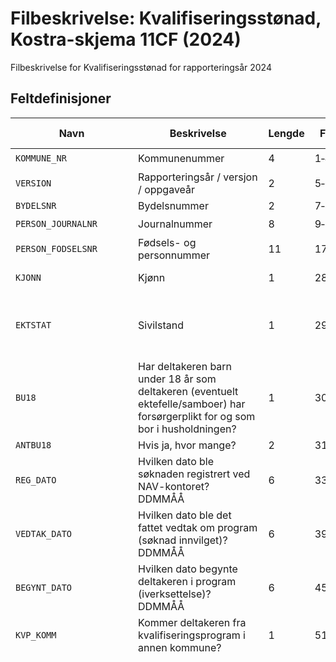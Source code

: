 # Filbeskrivelse: Kvalifiseringsstønad, Kostra-skjema 11CF (2024)

Filbeskrivelse for Kvalifiseringsstønad for rapporteringsår 2024

## Feltdefinisjoner

| Navn | Beskrivelse | Lengde | Fra‑Til | Datatype | Obligatorisk | Dato-maske | Kodeliste |
|------|-------------|--------|---------|----------|--------------|------------|-----------|
| `KOMMUNE_NR` | Kommunenummer | 4 | 1‑4 | STRING_TYPE | ☑️ |  |  |
| `VERSION` | Rapporteringsår / versjon / oppgaveår | 2 | 5‑6 | STRING_TYPE | ☑️ |  |  |
| `BYDELSNR` | Bydelsnummer | 2 | 7‑8 | STRING_TYPE |  |  |  |
| `PERSON_JOURNALNR` | Journalnummer | 8 | 9‑16 | STRING_TYPE | ☑️ |  |  |
| `PERSON_FODSELSNR` | Fødsels- og personnummer | 11 | 17‑27 | STRING_TYPE | ☑️ |  |  |
| `KJONN` | Kjønn | 1 | 28‑28 | STRING_TYPE | ☑️ |  | `1`: Mann<br/>`2`: Kvinne |
| `EKTSTAT` | Sivilstand | 1 | 29‑29 | STRING_TYPE | ☑️ |  | `1`: Ugift<br/>`2`: Gift<br/>`3`: Samboer<br/>`4`: Skilt/separert<br/>`5`: Enke/enkemann |
| `BU18` | Har deltakeren barn under 18 år som deltakeren (eventuelt ektefelle/samboer) har forsørgerplikt for og som bor i husholdningen? | 1 | 30‑30 | STRING_TYPE | ☑️ |  | `1`: Ja<br/>`2`: Nei |
| `ANTBU18` | Hvis ja, hvor mange? | 2 | 31‑32 | INTEGER_TYPE |  |  |  |
| `REG_DATO` | Hvilken dato ble søknaden registrert ved NAV-kontoret? DDMMÅÅ | 6 | 33‑38 | DATE_TYPE | ☑️ | ddMMyy |  |
| `VEDTAK_DATO` | Hvilken dato ble det fattet vedtak om program (søknad innvilget)? DDMMÅÅ | 6 | 39‑44 | DATE_TYPE | ☑️ | ddMMyy |  |
| `BEGYNT_DATO` | Hvilken dato begynte deltakeren i program (iverksettelse)? DDMMÅÅ | 6 | 45‑50 | DATE_TYPE | ☑️ | ddMMyy |  |
| `KVP_KOMM` | Kommer deltakeren fra kvalifiseringsprogram i annen kommune? | 1 | 51‑51 | STRING_TYPE |  |  | `1`: Ja<br/>`2`: Nei |
| `KOMMNR_KVP_KOMM` | Hvis ja, velg kommunenummer fra liste | 4 | 52‑55 | STRING_TYPE |  |  | `0301`: Oslo<br/>`1101`: Eigersund<br/>`1103`: Stavanger<br/>`1106`: Haugesund<br/>`1108`: Sandnes<br/>`1111`: Sokndal<br/>`1112`: Lund<br/>`1114`: Bjerkreim<br/>`1119`: Hå<br/>`1120`: Klepp<br/>`1121`: Time<br/>`1122`: Gjesdal<br/>`1124`: Sola<br/>`1127`: Randaberg<br/>`1130`: Strand<br/>`1133`: Hjelmeland<br/>`1134`: Suldal<br/>`1135`: Sauda<br/>`1144`: Kvitsøy<br/>`1145`: Bokn<br/>`1146`: Tysvær<br/>`1149`: Karmøy<br/>`1151`: Utsira<br/>`1160`: Vindafjord<br/>`1505`: Kristiansund<br/>`1506`: Molde<br/>`1508`: Ålesund<br/>`1511`: Vanylven<br/>`1514`: Sande<br/>`1515`: Herøy (Møre og Romsdal)<br/>`1516`: Ulstein<br/>`1517`: Hareid<br/>`1520`: Ørsta<br/>`1525`: Stranda<br/>`1528`: Sykkylven<br/>`1531`: Sula<br/>`1532`: Giske<br/>`1535`: Vestnes<br/>`1539`: Rauma<br/>`1547`: Aukra<br/>`1554`: Averøy<br/>`1557`: Gjemnes<br/>`1560`: Tingvoll<br/>`1563`: Sunndal<br/>`1566`: Surnadal<br/>`1573`: Smøla<br/>`1576`: Aure<br/>`1577`: Volda<br/>`1578`: Fjord<br/>`1579`: Hustadvika<br/>`1580`: Haram<br/>`1804`: Bodø<br/>`1806`: Narvik<br/>`1811`: Bindal<br/>`1812`: Sømna<br/>`1813`: Brønnøy<br/>`1815`: Vega<br/>`1816`: Vevelstad<br/>`1818`: Herøy (Nordland)<br/>`1820`: Alstahaug<br/>`1822`: Leirfjord<br/>`1824`: Vefsn<br/>`1825`: Grane<br/>`1826`: Aarborte - Hattfjelldal<br/>`1827`: Dønna<br/>`1828`: Nesna<br/>`1832`: Hemnes<br/>`1833`: Rana - Raane<br/>`1834`: Lurøy<br/>`1835`: Træna<br/>`1836`: Rødøy<br/>`1837`: Meløy<br/>`1838`: Gildeskål<br/>`1839`: Beiarn<br/>`1840`: Saltdal<br/>`1841`: Fauske - Fuossko<br/>`1845`: Sørfold - Fuolldá<br/>`1848`: Steigen<br/>`1851`: Lødingen<br/>`1853`: Evenes - Evenášši<br/>`1856`: Røst<br/>`1857`: Værøy<br/>`1859`: Flakstad<br/>`1860`: Vestvågøy<br/>`1865`: Vågan<br/>`1866`: Hadsel<br/>`1867`: Bø<br/>`1868`: Øksnes<br/>`1870`: Sortland - Suortá<br/>`1871`: Andøy<br/>`1874`: Moskenes<br/>`1875`: Hábmer - Hamarøy<br/>`3101`: Halden<br/>`3103`: Moss<br/>`3105`: Sarpsborg<br/>`3107`: Fredrikstad<br/>`3110`: Hvaler<br/>`3112`: Råde<br/>`3114`: Våler (Østfold)<br/>`3116`: Skiptvet<br/>`3118`: Indre Østfold<br/>`3120`: Rakkestad<br/>`3122`: Marker<br/>`3124`: Aremark<br/>`3201`: Bærum<br/>`3203`: Asker<br/>`3205`: Lillestrøm<br/>`3207`: Nordre Follo<br/>`3209`: Ullensaker<br/>`3212`: Nesodden<br/>`3214`: Frogn<br/>`3216`: Vestby<br/>`3218`: Ås<br/>`3220`: Enebakk<br/>`3222`: Lørenskog<br/>`3224`: Rælingen<br/>`3226`: Aurskog-Høland<br/>`3228`: Nes<br/>`3230`: Gjerdrum<br/>`3232`: Nittedal<br/>`3234`: Lunner<br/>`3236`: Jevnaker<br/>`3238`: Nannestad<br/>`3240`: Eidsvoll<br/>`3242`: Hurdal<br/>`3301`: Drammen<br/>`3303`: Kongsberg<br/>`3305`: Ringerike<br/>`3310`: Hole<br/>`3312`: Lier<br/>`3314`: Øvre Eiker<br/>`3316`: Modum<br/>`3318`: Krødsherad<br/>`3320`: Flå<br/>`3322`: Nesbyen<br/>`3324`: Gol<br/>`3326`: Hemsedal<br/>`3328`: Ål<br/>`3330`: Hol<br/>`3332`: Sigdal<br/>`3334`: Flesberg<br/>`3336`: Rollag<br/>`3338`: Nore og Uvdal<br/>`3401`: Kongsvinger<br/>`3403`: Hamar<br/>`3405`: Lillehammer<br/>`3407`: Gjøvik<br/>`3411`: Ringsaker<br/>`3412`: Løten<br/>`3413`: Stange<br/>`3414`: Nord-Odal<br/>`3415`: Sør-Odal<br/>`3416`: Eidskog<br/>`3417`: Grue<br/>`3418`: Åsnes<br/>`3419`: Våler (Innlandet)<br/>`3420`: Elverum<br/>`3421`: Trysil<br/>`3422`: Åmot<br/>`3423`: Stor-Elvdal<br/>`3424`: Rendalen<br/>`3425`: Engerdal<br/>`3426`: Tolga<br/>`3427`: Tynset<br/>`3428`: Alvdal<br/>`3429`: Folldal<br/>`3430`: Os<br/>`3431`: Dovre<br/>`3432`: Lesja<br/>`3433`: Skjåk<br/>`3434`: Lom<br/>`3435`: Vågå<br/>`3436`: Nord-Fron<br/>`3437`: Sel<br/>`3438`: Sør-Fron<br/>`3439`: Ringebu<br/>`3440`: Øyer<br/>`3441`: Gausdal<br/>`3442`: Østre Toten<br/>`3443`: Vestre Toten<br/>`3446`: Gran<br/>`3447`: Søndre Land<br/>`3448`: Nordre Land<br/>`3449`: Sør-Aurdal<br/>`3450`: Etnedal<br/>`3451`: Nord-Aurdal<br/>`3452`: Vestre Slidre<br/>`3453`: Øystre Slidre<br/>`3454`: Vang<br/>`3901`: Horten<br/>`3903`: Holmestrand<br/>`3905`: Tønsberg<br/>`3907`: Sandefjord<br/>`3909`: Larvik<br/>`3911`: Færder<br/>`4001`: Porsgrunn<br/>`4003`: Skien<br/>`4005`: Notodden<br/>`4010`: Siljan<br/>`4012`: Bamble<br/>`4014`: Kragerø<br/>`4016`: Drangedal<br/>`4018`: Nome<br/>`4020`: Midt-Telemark<br/>`4022`: Seljord<br/>`4024`: Hjartdal<br/>`4026`: Tinn<br/>`4028`: Kviteseid<br/>`4030`: Nissedal<br/>`4032`: Fyresdal<br/>`4034`: Tokke<br/>`4036`: Vinje<br/>`4201`: Risør<br/>`4202`: Grimstad<br/>`4203`: Arendal<br/>`4204`: Kristiansand<br/>`4205`: Lindesnes<br/>`4206`: Farsund<br/>`4207`: Flekkefjord<br/>`4211`: Gjerstad<br/>`4212`: Vegårshei<br/>`4213`: Tvedestrand<br/>`4214`: Froland<br/>`4215`: Lillesand<br/>`4216`: Birkenes<br/>`4217`: Åmli<br/>`4218`: Iveland<br/>`4219`: Evje og Hornnes<br/>`4220`: Bygland<br/>`4221`: Valle<br/>`4222`: Bykle<br/>`4223`: Vennesla<br/>`4224`: Åseral<br/>`4225`: Lyngdal<br/>`4226`: Hægebostad<br/>`4227`: Kvinesdal<br/>`4228`: Sirdal<br/>`4601`: Bergen<br/>`4602`: Kinn<br/>`4611`: Etne<br/>`4612`: Sveio<br/>`4613`: Bømlo<br/>`4614`: Stord<br/>`4615`: Fitjar<br/>`4616`: Tysnes<br/>`4617`: Kvinnherad<br/>`4618`: Ullensvang<br/>`4619`: Eidfjord<br/>`4620`: Ulvik<br/>`4621`: Voss<br/>`4622`: Kvam<br/>`4623`: Samnanger<br/>`4624`: Bjørnafjorden<br/>`4625`: Austevoll<br/>`4626`: Øygarden<br/>`4627`: Askøy<br/>`4628`: Vaksdal<br/>`4629`: Modalen<br/>`4630`: Osterøy<br/>`4631`: Alver<br/>`4632`: Austrheim<br/>`4633`: Fedje<br/>`4634`: Masfjorden<br/>`4635`: Gulen<br/>`4636`: Solund<br/>`4637`: Hyllestad<br/>`4638`: Høyanger<br/>`4639`: Vik<br/>`4640`: Sogndal<br/>`4641`: Aurland<br/>`4642`: Lærdal<br/>`4643`: Årdal<br/>`4644`: Luster<br/>`4645`: Askvoll<br/>`4646`: Fjaler<br/>`4647`: Sunnfjord<br/>`4648`: Bremanger<br/>`4649`: Stad<br/>`4650`: Gloppen<br/>`4651`: Stryn<br/>`5001`: Trondheim - Tråante<br/>`5006`: Steinkjer<br/>`5007`: Namsos - Nåavmesjenjaelmie<br/>`5014`: Frøya<br/>`5020`: Osen<br/>`5021`: Oppdal<br/>`5022`: Rennebu<br/>`5025`: Røros - Rosse<br/>`5026`: Holtålen<br/>`5027`: Midtre Gauldal<br/>`5028`: Melhus<br/>`5029`: Skaun<br/>`5031`: Malvik<br/>`5032`: Selbu<br/>`5033`: Tydal<br/>`5034`: Meråker<br/>`5035`: Stjørdal<br/>`5036`: Frosta<br/>`5037`: Levanger - Levangke<br/>`5038`: Verdal<br/>`5041`: Snåase - Snåsa<br/>`5042`: Lierne<br/>`5043`: Raarvihke - Røyrvik<br/>`5044`: Namsskogan<br/>`5045`: Grong<br/>`5046`: Høylandet<br/>`5047`: Overhalla<br/>`5049`: Flatanger<br/>`5052`: Leka<br/>`5053`: Inderøy<br/>`5054`: Indre Fosen<br/>`5055`: Heim<br/>`5056`: Hitra<br/>`5057`: Ørland<br/>`5058`: Åfjord<br/>`5059`: Orkland<br/>`5060`: Nærøysund<br/>`5061`: Rindal<br/>`5501`: Tromsø<br/>`5503`: Harstad - Hárstták<br/>`5510`: Kvæfjord<br/>`5512`: Dielddanuorri - Tjeldsund<br/>`5514`: Ibestad<br/>`5516`: Gratangen - Rivtták<br/>`5518`: Loabák - Lavangen<br/>`5520`: Bardu<br/>`5522`: Salangen<br/>`5524`: Målselv<br/>`5526`: Sørreisa<br/>`5528`: Dyrøy<br/>`5530`: Senja<br/>`5532`: Balsfjord<br/>`5534`: Karlsøy<br/>`5536`: Lyngen<br/>`5538`: Storfjord - Omasvuotna - Omasvuono<br/>`5540`: Gáivuotna - Kåfjord - Kaivuono<br/>`5542`: Skjervøy<br/>`5544`: Nordreisa - Ráisa - Raisi<br/>`5546`: Kvænangen<br/>`5601`: Alta<br/>`5603`: Hammerfest - Hámmerfeasta<br/>`5605`: Sør-Varanger<br/>`5607`: Vadsø<br/>`5610`: Kárášjohka - Karasjok<br/>`5612`: Guovdageaidnu - Kautokeino<br/>`5614`: Loppa<br/>`5616`: Hasvik<br/>`5618`: Måsøy<br/>`5620`: Nordkapp<br/>`5622`: Porsanger - Porsángu - Porsanki<br/>`5624`: Lebesby<br/>`5626`: Gamvik<br/>`5628`: Deatnu - Tana<br/>`5630`: Berlevåg<br/>`5632`: Båtsfjord<br/>`5634`: Vardø<br/>`5636`: Unjárga - Nesseby<br/>`9999`: Uoppgitt |
| `YTELSE_SOSHJELP` | Hadde deltakeren i løpet av de siste to månedene før registrert søknad ved NAV-kontoret en eller flere av følgende ytelser? Kan krysse av for flere svaralternativer) | 1 | 56‑56 | STRING_TYPE |  |  | `1`: Sosialhjelp |
| `YTELSE_TYPE_SOSHJ` | Hvis sosialhjelp | 1 | 57‑57 | STRING_TYPE |  |  | `2`: Sosialhjelp som viktigste kilde til livsopphold<br/>`3`: Supplerende sosialhjelp |
| `YTELSE_INTRO` | Andre ytelser | 1 | 58‑58 | STRING_TYPE |  |  | `4`: Introduksjonsstønad |
| `YTELSE_INDIVIDSTONAD` |  | 1 | 59‑59 | STRING_TYPE |  |  | `5`: Individstønad - stønad til livsopphold etter forskrift om arbeidsmarkedstiltak |
| `YTELSE_FOLKETRYGDL` |  | 1 | 60‑60 | STRING_TYPE |  |  | `6`: Livsoppholdsytelse etter folketrygdloven - jf veiledningen |
| `KVP_MED_ASTONAD` | Har deltakeren i 2024 i løpet av perioden med kvalifiseringsstønad også mottatt økonomisk sosialhjelp, kommunal bostøtte eller husbankens bostøtte? Hvis ja, hvilke? (kan krysse av for flere svaralternativer) | 1 | 61‑61 | STRING_TYPE |  |  | `1`: Ja<br/>`2`: Nei |
| `KVP_MED_KOMMBOS` |  | 1 | 62‑62 | STRING_TYPE |  |  | `4`: Kommunal bostøtte |
| `KVP_MED_HUSBANKBOS` |  | 1 | 63‑63 | STRING_TYPE |  |  | `5`: Husbankens bostøtte |
| `KVP_MED_SOSHJ_ENGANG` |  | 1 | 64‑64 | STRING_TYPE |  |  | `9`: Mottok økonomisk sosialhjelp som engangsstønad |
| `KVP_MED_SOSHJ_PGM` |  | 1 | 65‑65 | STRING_TYPE |  |  | `8`: Mottok økonomisk sosialhjelp til dekking av særskilte utgifter knyttet til deltakelsen i programmet |
| `KVP_MED_SOSHJ_SUP` |  | 1 | 66‑66 | STRING_TYPE |  |  | `7`: Mottok økonomisk sosialhjelp som fast supplement til dekking av løpende livsholdsutgifter |
| `STMND_1` | For hvilke måneder i løpet av 2024 har deltakeren fått kvalifiseringsstønad? | 2 | 67‑68 | STRING_TYPE |  |  | `01`: Januar |
| `STMND_2` |  | 2 | 69‑70 | STRING_TYPE |  |  | `02`: Februar |
| `STMND_3` |  | 2 | 71‑72 | STRING_TYPE |  |  | `03`: Mars |
| `STMND_4` |  | 2 | 73‑74 | STRING_TYPE |  |  | `04`: April |
| `STMND_5` |  | 2 | 75‑76 | STRING_TYPE |  |  | `05`: Mai |
| `STMND_6` |  | 2 | 77‑78 | STRING_TYPE |  |  | `06`: Juni |
| `STMND_7` |  | 2 | 79‑80 | STRING_TYPE |  |  | `07`: Juli |
| `STMND_8` |  | 2 | 81‑82 | STRING_TYPE |  |  | `08`: August |
| `STMND_9` |  | 2 | 83‑84 | STRING_TYPE |  |  | `09`: September |
| `STMND_10` |  | 2 | 85‑86 | STRING_TYPE |  |  | `10`: Oktober |
| `STMND_11` |  | 2 | 87‑88 | STRING_TYPE |  |  | `11`: November |
| `STMND_12` |  | 2 | 89‑90 | STRING_TYPE |  |  | `12`: Desember |
| `KVP_STONAD` | Samlet utbetalt kvalifiseringsstønad i løpet av 2024 | 7 | 91‑97 | INTEGER_TYPE |  |  |  |
| `STATUS` | Hva er status for deltakelsen i kvalifiseringsprogrammet per 31.12.2024? | 1 | 98‑98 | STRING_TYPE | ☑️ |  | `1`: Fortsatt i program<br/>`2`: Permisjon/avtalt avbrudd fra program<br/>`3`: Fullført program eller avsluttet etter avtale<br/>`4`: Program er varig avbrutt på grunn av uteblivelse<br/>`5`: Program ble avbrutt på grunn av flytting til annen kommune<br/>`6`: Kun for Oslos bydeler: Flyttet til annen bydel før programperioden var over<br/>`7`: Deltakerens program er avsluttet etter avbrudd |
| `AVSL_DATO` | Hvilken dato avsluttet deltakeren programmet? (gjelder ikke for permisjoner) (DDMMÅÅ) | 6 | 99‑104 | DATE_TYPE |  | ddMMyy |  |
| `AVSL_ORDINAERTARB` | Ved fullført program eller program avsluttet etter avtale (gjelder ikke flytting) - hva var deltakerens situasjon umiddelbart etter avslutningen? (kan krysse av for flere svaralternativer) | 2 | 105‑106 | STRING_TYPE |  |  | `01`: Ordinært arbeid (heltid/deltid) |
| `AVSL_ARBLONNSTILS` |  | 2 | 107‑108 | STRING_TYPE |  |  | `11`: Ordinært arbeid (heltid/deltid) med midlertidig lønnstilskudd (jamfør tiltaksforskriften) |
| `AVSL_ARBMARK` |  | 2 | 109‑110 | STRING_TYPE |  |  | `03`: Andre arbeidsmarkedstiltak i statlig regi (jamfør tiltaksforskriften) |
| `AVSL_SKOLE` |  | 2 | 111‑112 | STRING_TYPE |  |  | `04`: Skole/utdanning |
| `AVSL_UFORE` |  | 2 | 113‑114 | STRING_TYPE |  |  | `13`: Uføretrygd |
| `AVSL_AAP` |  | 2 | 115‑116 | STRING_TYPE |  |  | `14`: Arbeidsavklaringspenger |
| `AVSL_OK_AVKLAR` |  | 2 | 117‑118 | STRING_TYPE |  |  | `15`: Økonomisk sosialhjelp i påvente av avklaring av uføretrygd/AAP |
| `AVSL_UTEN_OK_AVKLAR` |  | 2 | 119‑120 | STRING_TYPE |  |  | `16`: Økonomisk sosialhjelp uten slik avklaring |
| `AVSL_ANNET` |  | 2 | 121‑122 | STRING_TYPE |  |  | `10`: Annet |
| `AVSL_UKJENT` |  | 2 | 123‑124 | STRING_TYPE |  |  | `17`: Ukjent |
| `AVSL_VIKTIGSTE_INNTEKT` | Hva var deltakerens viktigste inntektskilde umiddelbart etter avslutningen? (Kun ett kryss) | 2 | 125‑126 | STRING_TYPE |  |  | `01`: Ordinært arbeid (heltid/deltid)<br/>`03`: Andre arbeidsmarkedstiltak i statlig regi (jamfør tiltaksforskriften) (tiltakspenger)<br/>`04`: Skole/utdanning (studiestønad)<br/>`10`: Annet<br/>`11`: Ordinært arbeid (heltid/deltid) med midlertidig eller varig lønnstilskudd (jamfør tiltaksforskriften)<br/>`13`: Uføretrygd<br/>`14`: Arbeidsavklaringspenger<br/>`15`: Økonomisk sosialhjelp i påvente av uføretrygd/AAP<br/>`16`: Økonomisk sosialhjelp uten slik avklaring<br/>`17`: Ukjent |
| `SAKSBEHANDLER` | Saksbehandlernummer | 10 | 127‑136 | STRING_TYPE |  |  |  |
